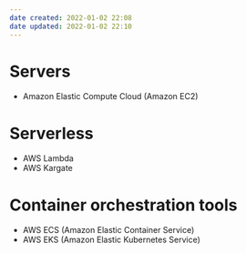 ```yaml
---
date created: 2022-01-02 22:08
date updated: 2022-01-02 22:10
---
```


# Servers

- Amazon Elastic Compute Cloud (Amazon EC2)

# Serverless

- AWS Lambda
- AWS Kargate

# Container orchestration tools

- AWS ECS (Amazon Elastic Container Service)
- AWS EKS (Amazon Elastic Kubernetes Service)
